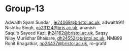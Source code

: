 # Group-13
Adwaith Syam Sundar , ie24068@bristol.ac.uk, adwaith911 <br/>
Nishtha Singh, ga23124@bris.ac.uk, ananish <br/>
Saquib Sayeed Kazi, jh24162@bristol.ac.uk, Saqsy <br/>
Nilay Murlidhar Bhaisare, dh24552@bristol.ac.uk, NMB99 <br/>
Rohit Bhagatkar, np24437@bristol.ac.uk, ro-grafd <br/>
